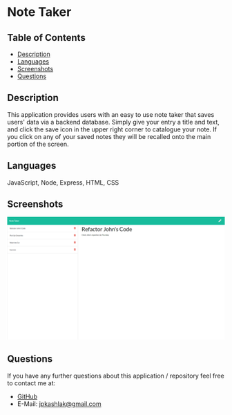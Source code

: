 # Note Taker
## Table of Contents
* [Description](#description)
* [Languages](#languages)
* [Screenshots](#screenshots)
* [Questions](#questions)

## Description
This application provides users with an easy to use note taker that saves users' data via a backend database.
Simply give your entry a title and text, and click the save icon in the upper right corner to catalogue your note.
If you click on any of your saved notes they will be recalled onto the main portion of the screen.

## Languages
 JavaScript, Node, Express, HTML, CSS

## Screenshots
![screenshot1](./images/screenshot1.png)

## Questions
If you have any further questions about this application / repository feel free to contact me at: 
* [GitHub](https://github.com/jpkashlak)
* E-Mail: jpkashlak@gmail.com
